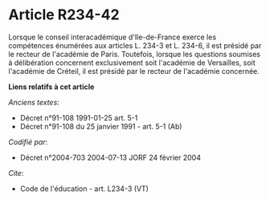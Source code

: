# Article R234-42

Lorsque le conseil interacadémique d'Ile-de-France exerce les compétences énumérées aux articles L. 234-3 et L. 234-6, il est
présidé par le recteur de l'académie de Paris. Toutefois, lorsque les questions soumises à délibération concernent
exclusivement soit l'académie de Versailles, soit l'académie de Créteil, il est présidé par le recteur de l'académie
concernée.

**Liens relatifs à cet article**

_Anciens textes_:

  - Décret n°91-108 1991-01-25 art. 5-1
  - Décret n°91-108 du 25 janvier 1991 - art. 5-1 (Ab)

_Codifié par_:

  - Décret n°2004-703 2004-07-13 JORF 24 février 2004

_Cite_:

  - Code de l'éducation - art. L234-3 (VT)
